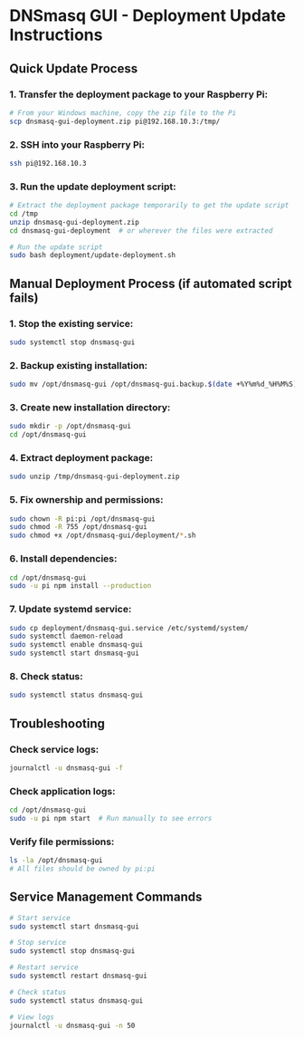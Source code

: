 # DNSmasq GUI - Deployment Update Instructions

## Quick Update Process

### 1. Transfer the deployment package to your Raspberry Pi:

```bash
# From your Windows machine, copy the zip file to the Pi
scp dnsmasq-gui-deployment.zip pi@192.168.10.3:/tmp/
```

### 2. SSH into your Raspberry Pi:

```bash
ssh pi@192.168.10.3
```

### 3. Run the update deployment script:

```bash
# Extract the deployment package temporarily to get the update script
cd /tmp
unzip dnsmasq-gui-deployment.zip
cd dnsmasq-gui-deployment  # or wherever the files were extracted

# Run the update script
sudo bash deployment/update-deployment.sh
```

## Manual Deployment Process (if automated script fails)

### 1. Stop the existing service:
```bash
sudo systemctl stop dnsmasq-gui
```

### 2. Backup existing installation:
```bash
sudo mv /opt/dnsmasq-gui /opt/dnsmasq-gui.backup.$(date +%Y%m%d_%H%M%S)
```

### 3. Create new installation directory:
```bash
sudo mkdir -p /opt/dnsmasq-gui
cd /opt/dnsmasq-gui
```

### 4. Extract deployment package:
```bash
sudo unzip /tmp/dnsmasq-gui-deployment.zip
```

### 5. Fix ownership and permissions:
```bash
sudo chown -R pi:pi /opt/dnsmasq-gui
sudo chmod -R 755 /opt/dnsmasq-gui
sudo chmod +x /opt/dnsmasq-gui/deployment/*.sh
```

### 6. Install dependencies:
```bash
cd /opt/dnsmasq-gui
sudo -u pi npm install --production
```

### 7. Update systemd service:
```bash
sudo cp deployment/dnsmasq-gui.service /etc/systemd/system/
sudo systemctl daemon-reload
sudo systemctl enable dnsmasq-gui
sudo systemctl start dnsmasq-gui
```

### 8. Check status:
```bash
sudo systemctl status dnsmasq-gui
```

## Troubleshooting

### Check service logs:
```bash
journalctl -u dnsmasq-gui -f
```

### Check application logs:
```bash
cd /opt/dnsmasq-gui
sudo -u pi npm start  # Run manually to see errors
```

### Verify file permissions:
```bash
ls -la /opt/dnsmasq-gui
# All files should be owned by pi:pi
```

## Service Management Commands

```bash
# Start service
sudo systemctl start dnsmasq-gui

# Stop service
sudo systemctl stop dnsmasq-gui

# Restart service
sudo systemctl restart dnsmasq-gui

# Check status
sudo systemctl status dnsmasq-gui

# View logs
journalctl -u dnsmasq-gui -n 50
```
